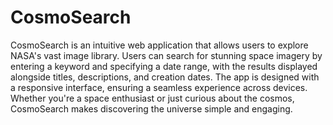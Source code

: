 # CosmoSearch

CosmoSearch is an intuitive web application that allows users to explore NASA's vast image library. Users can search for stunning space imagery by entering a keyword and specifying a date range, with the results displayed alongside titles, descriptions, and creation dates. The app is designed with a responsive interface, ensuring a seamless experience across devices. Whether you're a space enthusiast or just curious about the cosmos, CosmoSearch makes discovering the universe simple and engaging.
